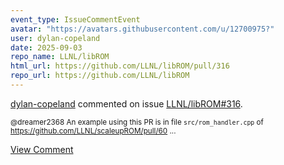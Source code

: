 ```yaml
---
event_type: IssueCommentEvent
avatar: "https://avatars.githubusercontent.com/u/12700975?"
user: dylan-copeland
date: 2025-09-03
repo_name: LLNL/libROM
html_url: https://github.com/LLNL/libROM/pull/316
repo_url: https://github.com/LLNL/libROM
---
```


<a href='https://github.com/dylan-copeland' target='_blank'>dylan-copeland</a> commented on issue <a href='https://github.com/LLNL/libROM/pull/316' target='_blank'>LLNL/libROM#316</a>.

<small>@dreamer2368 An example using this PR is in file `src/rom_handler.cpp` of https://github.com/LLNL/scaleupROM/pull/60...</small>

<a href='https://github.com/LLNL/libROM/pull/316' target='_blank'>View Comment</a>